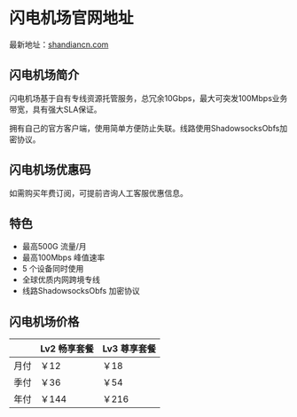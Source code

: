 # 闪电机场官网地址

最新地址：[shandiancn.com](https://web.shandiancn.com/#/register?code=cxO0OmrZ)

## 闪电机场简介

闪电机场基于自有专线资源托管服务，总冗余10Gbps，最大可突发100Mbps业务带宽，具有强大SLA保证。

拥有自己的官方客户端，使用简单方便防止失联。线路使用ShadowsocksObfs加密协议。

## 闪电机场优惠码

如需购买年费订阅，可提前咨询人工客服优惠信息。

## 特色

* 最高500G 流量/月
* 最高100Mbps 峰值速率
* 5 个设备同时使用
* 全球优质内网跨境专线
* 线路ShadowsocksObfs 加密协议

## 闪电机场价格

||Lv2 畅享套餐|Lv3 尊享套餐|
|----|----|----|
|月付|￥12|￥18|
|季付|￥36|￥54|
|年付|￥144|￥216|

